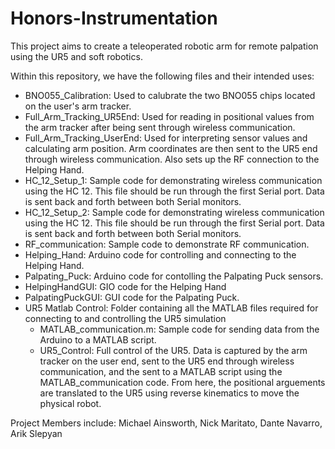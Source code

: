# Honors-Instrumentation

This project aims to create a teleoperated robotic arm for remote palpation using the UR5 and soft robotics.

Within this repository, we have the following files and their intended uses:

- BNO055_Calibration: Used to calubrate the two BNO055 chips located on the user's arm tracker.
- Full_Arm_Tracking_UR5End: Used for reading in positional values from the arm tracker after being sent through wireless                                   communication.
- Full_Arm_Tracking_UserEnd: Used for interpreting sensor values and calculating arm position. Arm coordinates are then sent                                to the UR5 end through wireless communication. Also sets up the RF connection to the Helping Hand.
- HC_12_Setup_1: Sample code for demonstrating wireless communication using the HC 12. This file should be run through the                      first Serial port. Data is sent back and forth between both Serial monitors.
- HC_12_Setup_2: Sample code for demonstrating wireless communication using the HC 12. This file should be run through the                      first Serial port. Data is sent back and forth between both Serial monitors.
- RF_communication: Sample code to demonstrate RF communication.
- Helping_Hand: Arduino code for controlling and connecting to the Helping Hand.
- Palpating_Puck: Arduino code for contolling the Palpating Puck sensors.
- HelpingHandGUI: GIO code for the Helping Hand
- PalpatingPuckGUI: GUI code for the Palpating Puck.
- UR5 Matlab Control: Folder containing all the MATLAB files required for connecting to and controlling the UR5 simulation
  - MATLAB_communication.m: Sample code for sending data from the Arduino to a MATLAB script.
  - UR5_Control: Full control of the UR5. Data is captured by the arm tracker on the user end, sent to the UR5 end through                      wireless communication, and the sent to a MATLAB script using the MATLAB_communication code. From here, the                    positional arguements are translated to the UR5 using reverse kinematics to move the physical robot.

Project Members include: Michael Ainsworth, Nick Maritato, Dante Navarro, Arik Slepyan

